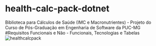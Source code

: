 # health-calc-pack-dotnet
Biblioteca para Cálculos de Saúde (IMC e Macronutrientes) - Projeto do Curso de Pós-Graduação em Engenharia de Software da PUC-MG
#Requisitos Funcionais e Não - Funcionais, Tecnologias e Tabelas
<img src = "docs\calc.png" alt = "healthcalcpack">

